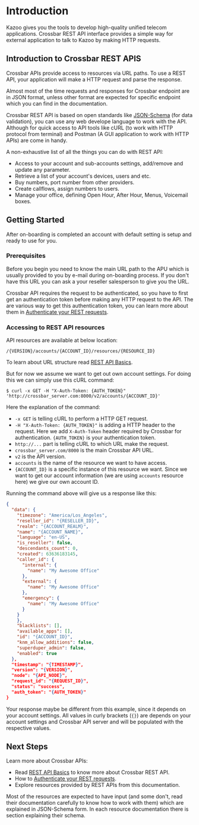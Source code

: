 # Introduction

Kazoo gives you the tools to develop high-quality unified telecom applications. Crossbar REST API interface provides a simple way for external application to talk to Kazoo by making HTTP requests.

## Introduction to Crossbar REST APIS

Crossbar APIs provide access to resources via URL paths. To use a REST API, your application will make a HTTP request and parse the response.

Almost most of the time requests and responses for Crossbar endpoint are in JSON format, unless other format are expected for specific endpoint which you can find in the documentation.

Crossbar REST API is based on open standards like [JSON-Schema](json-schema.org/) (for data validation), you can use any web develope language to work with the API. Although for quick access to API tools like cURL (to work with HTTP protocol from terminal) and Postman (A GUI application to work with HTTP APIs) are come in handy.

A non-exhaustive list of all the things you can do with REST API:

* Access to your account and sub-accounts settings, add/remove and update any parameter.
* Retrieve a list of your account's devices, users and etc.
* Buy numbers, port number from other providers.
* Create callflows, assign numbers to users.
* Manage your office, defining Open Hour, After Hour, Menus, Voicemail boxes.

## Getting Started

After on-boarding is completed an account with default setting is setup and ready to use for you.

### Prerequisites

Before you begin you need to know the main URL path to the APU which is usually provided to you by e-mail during on-boarding process. If you don't have this URL you can ask a your reseller salesperson to give you the URL.

Crossbar API requires the request to be authenticated, so you have to first get an authentication token before making any HTTP request to the API. The are various way to get this authentication token, you can learn more about them in [Authenticate your REST requests](applications/crossbar/doc/how_to_authenticate.md).

### Accessing to REST API resources

API resources are available at below location:

```
/{VERSION}/accounts/{ACCOUNT_ID}/resources/{RESOURCE_ID}
```

To learn about URL structure read [REST API Basics](applications/crossbar/doc/basics.md).

But for now we assume we want to get out own account settings. For doing this we can simply use this cURL command:

```shell
$ curl -x GET -H "X-Auth-Token: {AUTH_TOKEN}" 'http://crossbar_server.com:8000/v2/accounts/{ACCOUNT_ID}'
```

Here the explanation of the command:

* `-x GET` is telling cURL to perform a HTTP GET request.
* `-H "X-Auth-Token: {AUTH_TOKEN}"` is adding a HTTP header to the request. Here we add `X-Auth-Token` header required by Crossbar for authentication. `{AUTH_TOKEN}` is your authentication token.
* `http://...` part is telling cURL to which URL make the request.
* `crossbar_server.com/8000` is the main Crossbar API URL.
* `v2` is the API version.
* `accounts` is the name of the resource we want to have access.
* `{ACCOUNT_ID}` is a specific instance of this resource we want. Since we want to get our account information (we are using `accounts` resource here) we give our own account ID.

Running the command above will give us a response like this:

```json
{
  "data": {
    "timezone": "America/Los_Angeles",
    "reseller_id": "{RESELLER_ID}",
    "realm": "{ACCOUNT_REALM}",
    "name": "{ACCOUNT_NAME}",
    "language": "en-US",
    "is_reseller": false,
    "descendants_count": 0,
    "created": 63636183145,
    "caller_id": {
      "internal": {
        "name": "My Awesome Office"
      },
      "external": {
        "name": "My Awesome Office"
      },
      "emergency": {
        "name": "My Awesome Office"
      }
    }
    },
    "blacklists": [],
    "available_apps": [],
    "id": "{ACCOUNT_ID}",
    "knm_allow_additions": false,
    "superduper_admin": false,
    "enabled": true
  },
  "timestamp": "{TIMESTAMP}",
  "version": "{VERSION}",
  "node": "{API_NODE}",
  "request_id": "{REQUEST_ID}",
  "status": "success",
  "auth_token": "{AUTH_TOKEN}"
}
```

Your response maybe be different from this example, since it depends on your account settings. All values in curly brackets (`{}`) are depends on your account settings and Crossbar API server and will be populated with the respective values.

## Next Steps

Learn more about Crossbar APIs:

* Read [REST API Basics](applications/crossbar/doc/basics.md) to know more about Crossbar REST API.
* How to [Authenticate your REST requests](applications/crossbar/doc/how_to_authenticate.md).
* Explore resources provided by REST APIs from this documentation.

Most of the resources are expected to have input (and some don't, read their documentation carefully to know how to work with them) which are explained in JSON-Schema form. In each resource documentation there is section explaining their schema.
